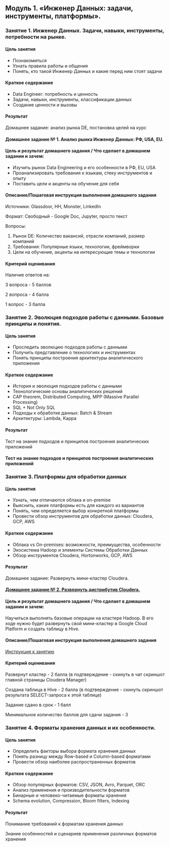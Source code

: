 ## Модуль 1. «Инженер Данных: задачи, инструменты, платформы».

### Занятие 1. Инженер Данных. Задачи, навыки, инструменты, потребности на рынке.

#### Цель занятия

*   Познакомиться
*   Узнать правила работы и общения
*   Понять, кто такой Инженер Данных и какие перед ним стоят задачи

#### Краткое содержание

*   Data Engineer: потребность и ценность
*   Задачи, навыки, инструменты, классификации данных
*   Создание ценности и вызовы

#### Результат

Домашнее задание: анализ рынка DE, постановка целей на курс

#### Домашнее заданиe № 1. Анализ рынка Инженер Данных: РФ, USA, EU.

#### Цель и результат домашнего задания / Что сделает в домашнем задании и зачем:

*   Изучить рынок Data Engineering и его особенности в РФ, EU, USA
*   Проанализировать требования к языкам, стеку инструментов и опыту
*   Поставить цели и акценты на обучение для себя

#### Описание/Пошаговая инструкция выполнения домашнего задания

Источники: Glassdoor, HH, Monster, LinkedIn

Формат: Свободный - Google Doc, Jupyter, просто  текст

Вопросы:

1. Рынок DE: Количество вакансий, отрасли компаний, размер компаний
2. Требования: Популярные языки, технологии, фреймворки
3. Цели на обучение, акценты на интересующие темы и технологии

#### Критерий оценивания

Наличие ответов на:

3 вопроса - 5 баллов

2 вопроса - 4 балла

1 вопрос - 3 балла 

### Занятие 2. Эволюция подходов работы с данными. Базовые принципы и понятия.

#### Цель занятия

*   Проследить эволюцию подходов работы с данными
*   Получить представление о технологиях и инструментах
*   Понять принципы построения архитектуры аналитического приложения


#### Краткое содержание



*   История и эволюция подходов работы с данными
*   Технологические основы аналитических решений
*   CAP theorem, Distributed Computing, MPP (Massive Parallel Processing)
*   SQL + Not Only SQL
*   Подходы к обработке данных: Batch & Stream
*   Архитектуры: Lambda, Kappa


#### Результат

Тест на знание подходов и принципов построения аналитических приложений 


#### Тест на знание подходов и принципов построения аналитических приложений 


### Занятие 3. Платформы для обработки данных


#### Цель занятия



*   Узнать, чем отличаются облака и on-premise
*   Выяснить, какие платформы есть для каждого из вариантов
*   Понять, чем определяется выбор конкретной платформы
*   Провести обзор инструментов для обработки данных: Cloudera, GCP, AWS


#### Краткое содержание



*   Облака vs On-premises: возможности, преимущества, особенности
*   Экосистема Hadoop и элементы Системы Обработки Данных
*   Обзор инструментов Cloudera, Hortonworks, GCP, AWS


#### Результат

Домашнее задание: Развернуть мини-кластер Cloudera.


#### [Домашнeе заданиe № 2. Развернуть дистрибутив Cloudera.](https://docs.google.com/document/d/1iLTiN7D1kM4njOEbF_f_YGT7Jj7OnvT_WjbU3rX6Hzw/edit?usp=sharing)


#### Цель и результат домашнего задания / Что сделает в домашнем задании и зачем:

Научиться выполнять базовые операции на кластере Hadoop. В его ходе нужно будет развернуть свой мини-кластер в Google Cloud Platform и создать таблицу в Hive.


#### Описание/Пошаговая инструкция выполнения домашнего задания

[Инструкция к занятию](https://docs.google.com/document/d/1iLTiN7D1kM4njOEbF_f_YGT7Jj7OnvT_WjbU3rX6Hzw/edit#)


#### Критерий оценивания

Развернут кластер - 2 балла (в подтверждение - скинуть в чат скриншот главной страницы Cloudera Manager)

Создана таблица в Hive - 2 балла (в подтверждение - скинуть скриншот результата SELECT-запроса к этой таблице)

Задание сдано в срок - 1 балл

Минимальное количество баллов для сдачи задания - 3


### Занятие 4. Форматы хранения данных и их особенности.


#### Цель занятия


*   Определить факторы выбора формата хранения данных
*   Понять разницу между Row-based и Column-based форматами
*   Провести обзор наиболее распространенных форматов


#### Краткое содержание



*   Обзор популярных форматов: CSV, JSON, Avro, Parquet, ORC
*   Анализ применения и производительности форматов
*   Бинарные и человеко-читаемые форматы хранения
*   Schema evolution, Compression, Bloom filters, Indexing


#### Результат

Понимание требований к форматам хранения данных

Знание особенностей и сценариев применения различных форматов хранения